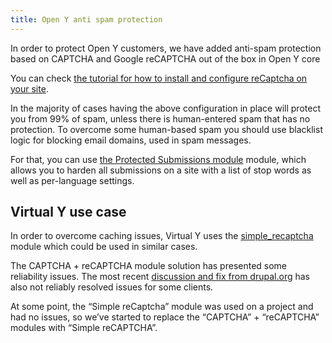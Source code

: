 ```yaml
---
title: Open Y anti spam protection
---
```


In order to protect Open Y customers, we have added anti-spam protection based on CAPTCHA and Google reCAPTCHA out of the box in Open Y core

You can check [the tutorial for how to install and configure reCaptcha on your site](https://www.youtube.com/watch?v=nHo2uL-bPyM).

In the majority of cases having the above configuration in place will protect you from 99% of spam, unless there is human-entered spam that has no protection. To overcome some human-based spam you should use blacklist logic for blocking email domains, used in spam messages.

For that, you can use [the Protected Submissions module](https://www.drupal.org/project/protected_submissions) module, which allows you to harden all submissions on a site with a list of stop words as well as per-language settings.

## Virtual Y use case

In order to overcome caching issues, Virtual Y uses the [simple_recaptcha](https://www.drupal.org/project/simple_recaptcha) module which could be used in similar cases.

The CAPTCHA + reCAPTCHA module solution has presented some reliability issues. The most recent [discussion and fix from drupal.org](https://www.drupal.org/project/captcha/issues/3089263) has also not reliably resolved issues for some clients.

At some point, the “Simple reCaptcha” module was used on a project and had no issues, so we’ve started to replace the “CAPTCHA” + “reCAPTCHA” modules with “Simple reCAPTCHA”.
